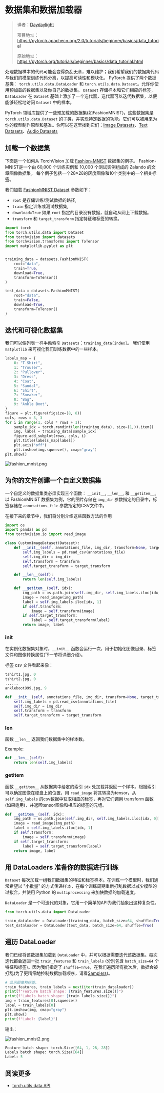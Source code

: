 # 数据集和数据加载器

> 译者：[Daydaylight](https://github.com/Daydaylight)
>
> 项目地址：<https://pytorch.apachecn.org/2.0/tutorials/beginner/basics/data_tutorial>
>
> 原始地址：<https://pytorch.org/tutorials/beginner/basics/data_tutorial.html>

处理数据样本的代码可能会变得杂乱无章，难以维护；我们希望我们的数据集代码与我们的模型训练代码分离，以提高可读性和模块化。
PyTorch 提供了两个数据基类： ``torch.utils.data.DataLoader`` 和 ``torch.utils.data.Dataset``。允许你使用预加载的数据集以及你自己的数据集。
``Dataset`` 存储样本和它们相应的标签，``DataLoader`` 在 ``Dataset`` 基础上添加了一个迭代器，迭代器可以迭代数据集，以便能够轻松地访问 ``Dataset`` 中的样本。

PyTorch 领域库提供了一些预加载的数据集(如FashionMNIST)，这些数据集是 ``torch.utils.data.Dataset`` 的子类，并实现特定数据的功能。它们可以被用来为你的模型制作原型和基准。你可以在这里找到它们：[Image Datasets](https://pytorch.org/vision/stable/datasets.html)、[Text Datasets](https://pytorch.org/text/stable/datasets.html)、[Audio Datasets](https://pytorch.org/audio/stable/datasets.html)

## 加载一个数据集

下面是一个如何从 TorchVision 加载 [Fashion-MNIST](https://research.zalando.com/project/fashion_mnist/fashion_mnist/) 数据集的例子。
Fashion-MNIST是一个由 60,000 个训练实例和 10,000 个测试实例组成的 Zalando 的文章图像数据集。
每个例子包括一个28×28的灰度图像和10个类别中的一个相关标签。

我们加载 [FashionMNIST Dataset](https://pytorch.org/vision/stable/datasets.html#fashion-mnist) 参数如下：

- ``root`` 是存储训练/测试数据的路径,
- ``train`` 指定训练或测试数据集,
- ``download=True`` 如果 ``root`` 指定的目录没有数据，就自动从网上下载数据。
- ``transform`` 和 ``target_transform`` 指定特征和标签的转换。

```py
import torch
from torch.utils.data import Dataset
from torchvision import datasets
from torchvision.transforms import ToTensor
import matplotlib.pyplot as plt


training_data = datasets.FashionMNIST(
    root="data",
    train=True,
    download=True,
    transform=ToTensor()
)

test_data = datasets.FashionMNIST(
    root="data",
    train=False,
    download=True,
    transform=ToTensor()
)
```

## 迭代和可视化数据集

我们可以像列表一样手动索引 ``Datasets``：``training_data[index]``。
我们使用 ``matplotlib`` 来可视化我们训练数据中的一些样本。

```py
labels_map = {
    0: "T-Shirt",
    1: "Trouser",
    2: "Pullover",
    3: "Dress",
    4: "Coat",
    5: "Sandal",
    6: "Shirt",
    7: "Sneaker",
    8: "Bag",
    9: "Ankle Boot",
}
figure = plt.figure(figsize=(8, 8))
cols, rows = 3, 3
for i in range(1, cols * rows + 1):
    sample_idx = torch.randint(len(training_data), size=(1,)).item()
    img, label = training_data[sample_idx]
    figure.add_subplot(rows, cols, i)
    plt.title(labels_map[label])
    plt.axis("off")
    plt.imshow(img.squeeze(), cmap="gray")
plt.show()
```

![fashion_mnist.png](../../../img/fashion_mnist.png)

## 为你的文件创建一个自定义数据集

一个自定义的数据集类必须实现三个函数： `__init__`, `__len__`, 和 `__getitem__`。
以 FashionMNIST 数据集为例，它的图片存储在 `img_dir` 参数指定的目录中，标签存储在 `annotations_file` 参数指定的CSV文件中。

在接下来的章节中，我们将分别介绍这些函数方法的作用

```py
import os
import pandas as pd
from torchvision.io import read_image

class CustomImageDataset(Dataset):
    def __init__(self, annotations_file, img_dir, transform=None, target_transform=None):
        self.img_labels = pd.read_csv(annotations_file)
        self.img_dir = img_dir
        self.transform = transform
        self.target_transform = target_transform

    def __len__(self):
        return len(self.img_labels)

    def __getitem__(self, idx):
        img_path = os.path.join(self.img_dir, self.img_labels.iloc[idx, 0])
        image = read_image(img_path)
        label = self.img_labels.iloc[idx, 1]
        if self.transform:
            image = self.transform(image)
        if self.target_transform:
            label = self.target_transform(label)
        return image, label
```

### __init__

在实例化数据集对象时，`__init__` 函数会运行一次，用于初始化图像目录、标签文件和图像转换属性(下一节将详细介绍)。

标签 csv 文件看起来像：

```py
tshirt1.jpg, 0
tshirt2.jpg, 0
......
ankleboot999.jpg, 9

```

```py
def __init__(self, annotations_file, img_dir, transform=None, target_transform=None):
    self.img_labels = pd.read_csv(annotations_file)
    self.img_dir = img_dir
    self.transform = transform
    self.target_transform = target_transform
```

### __len__

函数 `__len__` 返回我们数据集中的样本数。

Example:

```py
def __len__(self):
    return len(self.img_labels)
```
### __getitem__

函数 `__getitem__` 从数据集中给定的索引 ``idx`` 处加载并返回一个样本。根据索引可以确定图像在硬盘上的位置，用 ``read_image`` 将其转换为tensor，从 ``self.img_labels`` 的csv数据中获取相应的标签，再对它们调用 transform 函数(如果适用)，并返回tensor图像和相应的标签的元组。

```py
def __getitem__(self, idx):
    img_path = os.path.join(self.img_dir, self.img_labels.iloc[idx, 0])
    image = read_image(img_path)
    label = self.img_labels.iloc[idx, 1]
    if self.transform:
        image = self.transform(image)
    if self.target_transform:
        label = self.target_transform(label)
    return image, label
```

## 用 DataLoaders 准备你的数据进行训练

 ``Dataset`` 每次加载一组我们数据集的特征和标签样本。在训练一个模型时，我们通常希望以 "小批量" 的方式传递样本，在每个训练周期重新打乱数据以减少模型的过拟合，并使用 Python 的 ``multiprocessing`` 来加快数据的加载速度。

`DataLoader` 是一个可迭代的对象，它用一个简单的API为我们抽象出这种复杂性。

```py
from torch.utils.data import DataLoader

train_dataloader = DataLoader(training_data, batch_size=64, shuffle=True)
test_dataloader = DataLoader(test_data, batch_size=64, shuffle=True)
```

## 遍历 DataLoader

我们已经将该数据集加载到 ``DataLoader`` 中，并可以根据需要迭代该数据集。每次迭代都会返回一批 ``train_features`` 和 ``train_labels`` (分别包含 ``batch_size=64`` 个特征和标签)。因为我们指定了 ``shuffle=True``，在我们遍历所有批次后，数据会被打乱(为了更精细地控制数据加载顺序，请看[Samplers](https://pytorch.org/docs/stable/data.html#data-loading-order-and-sampler))。

```py
# 显示图像和标签。
train_features, train_labels = next(iter(train_dataloader))
print(f"Feature batch shape: {train_features.size()}")
print(f"Labels batch shape: {train_labels.size()}")
img = train_features[0].squeeze()
label = train_labels[0]
plt.imshow(img, cmap="gray")
plt.show()
print(f"Label: {label}")
```

输出：

![fashion_mnist2.png](../../../img/fashion_mnist2.png)

```py
Feature batch shape: torch.Size([64, 1, 28, 28])
Labels batch shape: torch.Size([64])
Label: 5
```

## 阅读更多
- [torch.utils.data API](https://pytorch.org/docs/stable/data.html)
